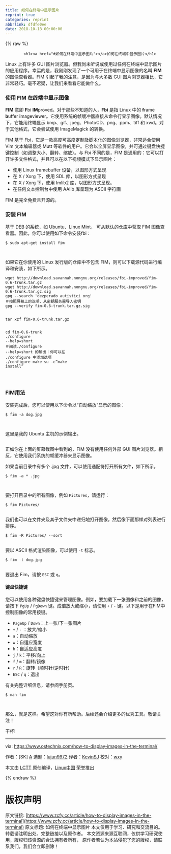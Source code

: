 ```yaml
---
title: 如何在终端中显示图片
reprint: true
categories: reprint
abbrlink: dfdfe0ee
date: 2018-10-18 00:00:00
---
```


{% raw %}

            <h1><a href="#如何在终端中显示图片"></a>如何在终端中显示图片</h1>
<p>Linux 上有许多 GUI 图片浏览器。但我尚未听说或使用过任何在终端中显示图片的应用程序。幸运的是，我刚刚发现了一个可用于在终端中显示图像的名叫 <strong>FIM</strong> 的图像查看器。FIM 引起了我的注意，是因为与大多数 GUI 图片浏览器相比，它非常轻巧。毫不迟疑，让我们来看看它能做什么。</p>
<h3><a href="#使用-fim-在终端中显示图像"></a>使用 FIM 在终端中显示图像</h3>
<p><strong>FIM</strong> 意即 <strong>F</strong>bi <strong>IM</strong>proved。对于那些不知道的人，<strong>Fbi</strong> 是指 Linux 中的 <strong>f</strong>rame <strong>b</strong>uffer <strong>i</strong>mageviewer。它使用系统的帧缓冲器直接从命令行显示图像。默认情况下，它能用终端显示 bmp、gif、jpeg、PhotoCD、png、ppm、tiff 和 xwd。对于其他格式，它会尝试使用 ImageMagick 的转换。</p>
<p>FIM 基于 Fbi，它是一款高度可高度定制及脚本化的图像浏览器，非常适合使用 Vim 文本编辑器或 Mutt 等软件的用户。它会以全屏显示图像，并可通过键盘快捷键控制（如调整大小、翻转、缩放）。与 Fbi 不同的是，FIM 是通用的：它可以打开许多文件格式，并且可以在以下视频模式下显示图片：</p>
<ul>
<li>使用 Linux framebuffer 设备，以图形方式呈现</li>
<li>在 X / Xorg 下，使用 SDL 库，以图形方式呈现</li>
<li>在 X / Xorg 下，使用 Imlib2 库，以图形方式呈现。</li>
<li>在任何文本控制台中使用 AAlib 库呈现为 ASCII 字符画</li>
</ul>
<p>FIM 是完全免费且开源的。</p>
<h3><a href="#安装-fim"></a>安装 FIM</h3>
<p>基于 DEB 的系统，如 Ubuntu、Linux Mint， 可从默认的仓库中获取 FIM 图像查看器。因此，你可以使用如下命令安装fbi：</p>
<pre><code class="hljs routeros">$ sudo apt-<span class="hljs-builtin-name">get</span> install fim

</code></pre><p>如果它在你使用的 Linux 发行版的仓库中不包含 FIM，则可以下载源代码进行编译和安装，如下所示。</p>
<pre><code class="hljs stylus">wget http:<span class="hljs-comment">//download.savannah.nongnu.org/releases/fbi-improved/fim-0.6-trunk.tar.gz</span>
wget http:<span class="hljs-comment">//download.savannah.nongnu.org/releases/fbi-improved/fim-0.6-trunk.tar.gz.sig</span>
gpg --search <span class="hljs-string">'dezperado autistici org'</span>
＃按照屏幕上的说明，从密钥服务器导入密钥
gpg --verify fim-<span class="hljs-number">0.6</span>-trunk<span class="hljs-selector-class">.tar</span><span class="hljs-selector-class">.gz</span><span class="hljs-selector-class">.sig</span>

</code></pre><pre><code class="hljs jboss-cli">tar xzf fim-0.6-trunk.tar.gz
<span class="hljs-keyword">cd</span> fim-0.6-trunk
<span class="hljs-string">./configure</span> <span class="hljs-params">--help=short</span>
＃阅读<span class="hljs-string">./configure</span> <span class="hljs-params">--help=short</span> 的输出：你可以在 <span class="hljs-string">./configure</span> 中添加选项
<span class="hljs-string">./configure</span>
make
su -c“make install”

</code></pre><h3><a href="#fim用法"></a>FIM用法</h3>
<p>安装完成后，您可以使用以下命令以“自动缩放”显示的图像：</p>
<pre><code class="hljs stylus">$ fim -<span class="hljs-selector-tag">a</span> dog<span class="hljs-selector-class">.jpg</span>

</code></pre><p>这里是我的 Ubuntu 主机的示例输出。</p>
<p><a href="https://camo.githubusercontent.com/c35c4e1421fe847ab27cefeabce64448a3b58b1f/687474703a2f2f7777772e6f73746563686e69782e636f6d2f77702d636f6e74656e742f75706c6f6164732f323031382f30352f66696d2d312e706e67"><img src="https://p0.ssl.qhimg.com/t011145a479ff88807e.png" alt=""></a></p>
<p>正如你在上面的屏幕截图中看到的，FIM 没有使用任何外部 GUI 图片浏览器。相反，它使用我们系统的帧缓冲器来显示图像。</p>
<p>如果当前目录中有多个 .jpg 文件，可以使用通配符打开所有文件，如下所示。</p>
<pre><code class="hljs shell"><span class="hljs-meta">$</span><span class="bash"> fim -a * .jpg</span>

</code></pre><p>要打开目录中的所有图像，例如 <code>Pictures</code>，请运行：</p>
<pre><code class="hljs shell"><span class="hljs-meta">$</span><span class="bash"> fim Pictures/</span>

</code></pre><p>我们也可以在文件夹及其子文件夹中递归地打开图像，然后像下面那样对列表进行排序。</p>
<pre><code class="hljs shell"><span class="hljs-meta">$</span><span class="bash"> fim -R Pictures/ --sort</span>

</code></pre><p>要以 ASCII 格式渲染图像，可以使用 <code>-t</code> 标志。</p>
<pre><code class="hljs shell"><span class="hljs-meta">$</span><span class="bash"> fim -t dog.jpg</span>

</code></pre><p>要退出 Fim，请按 <code>ESC</code> 或 <code>q</code>。</p>
<h4><a href="#键盘快捷键"></a>键盘快捷键</h4>
<p>您可以使用各种键盘快捷键来管理图像。例如，要加载下一张图像和之前的图像，请按下 <code>PgUp</code> / <code>PgDown</code> 键。成倍放大或缩小，请使用 <code>+</code> / <code>-</code> 键。以下是用于在FIM中控制图像的常用按键。</p>
<ul>
<li><code>PageUp</code> / <code>Down</code>：上一张/下一张图片</li>
<li><code>+</code> / <code>-</code> ：放大/缩小</li>
<li><code>a</code>：自动缩放</li>
<li><code>w</code>：自适应宽度</li>
<li><code>h</code>：自适应高度</li>
<li><code>j</code> / <code>k</code>：平移/向上</li>
<li><code>f</code> / <code>m</code>：翻转/镜像</li>
<li><code>r</code> / <code>R</code>：旋转（顺时针/逆时针）</li>
<li><code>ESC</code> / <code>q</code>：退出</li>
</ul>
<p>有关完整详细信息，请参阅手册页。</p>
<pre><code class="hljs shell"><span class="hljs-meta">$</span><span class="bash"> man fim</span>

</code></pre><p>那么，就是这样。希望这对你有所帮助。后续还会介绍更多的优秀工具。敬请关注！</p>
<p>干杯!</p>
<hr>
<p>via: <a href="https://www.ostechnix.com/how-to-display-images-in-the-terminal/">https://www.ostechnix.com/how-to-display-images-in-the-terminal/</a></p>
<p>作者：[SK] <a href="https://www.ostechnix.com/author/sk/">A</a> 选题：<a href="https://github.com/lujun9972">lujun9972</a> 译者：<a href="https://github.com/KevinSJ">KevinSJ</a> 校对：<a href="https://github.com/wxy">wxy</a></p>
<p>本文由 <a href="https://github.com/LCTT/TranslateProject">LCTT</a> 原创编译，<a href="https://linux.cn/">Linux中国</a> 荣誉推出</p>

          
{% endraw %}

# 版权声明
原文链接: [https://www.zcfy.cc/article/how-to-display-images-in-the-terminal](https://www.zcfy.cc/article/how-to-display-images-in-the-terminal)
原文标题: 如何在终端中显示图片
本文仅用于学习、研究和交流目的。转载请注明出处、完整链接以及原作者。
本文资源来源互联网，仅供学习研究使用，版权归该资源的合法拥有者所有，
原作者若认为本站侵犯了您的版权，请联系我们，我们会立即删除！

